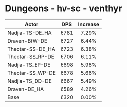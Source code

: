 # Dungeons - hv-sc - venthyr
| Actor | DPS | Increase |
|---|:---:|:---:|
|Nadjia-TS-DE_HA|6781|7.29%|
|Draven-BfW-DE|6727|6.44%|
|Theotar-SS-DE_HA|6723|6.38%|
|Theotar-SS_RP-DE|6706|6.11%|
|Nadjia-TS_EP-DE|6698|5.98%|
|Theotar-SS_WP-DE|6678|5.66%|
|Nadjia-TS_DD-DE|6667|5.49%|
|Draven-DE_HA|6589|4.26%|
|Base|6320|0.00%|
